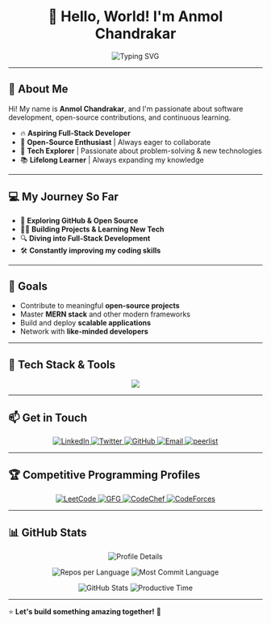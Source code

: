 <h1 align="center">🚀 Hello, World! I'm Anmol Chandrakar</h1>

<p align="center">
  <img src="https://readme-typing-svg.herokuapp.com?font=Fira+Code&size=22&pause=1000&color=F7B500&center=true&vCenter=true&width=435&lines=🔥Aspiring+Full-Stack+Developer;🤝Open+Source+Enthusiast;🎯Tech+Explorer;📚Lifelong+Learner" alt="Typing SVG" />
</p>

---

## 🌟 About Me

Hi! My name is **Anmol Chandrakar**, and I'm passionate about software development, open-source contributions, and continuous learning.

- 🔥 **Aspiring Full-Stack Developer**
- 🤝 **Open-Source Enthusiast** | Always eager to collaborate
- 🎯 **Tech Explorer** | Passionate about problem-solving & new technologies
- 📚 **Lifelong Learner** | Always expanding my knowledge

---

## 💻 My Journey So Far

- 🚀 **Exploring GitHub & Open Source**
- 👨‍💻 **Building Projects & Learning New Tech**
- 🔍 **Diving into Full-Stack Development**
- 🛠 **Constantly improving my coding skills**

---

## 🎯 Goals

- Contribute to meaningful **open-source projects**
- Master **MERN stack** and other modern frameworks
- Build and deploy **scalable applications**
- Network with **like-minded developers**

---

## 🚀 Tech Stack & Tools

<p align="center">
  <img src="https://skillicons.dev/icons?i=html,css,js,ts,react,redux,nextjs,nodejs,express,mongodb,postgresql,tailwind,bootstrap,git,github,linux,c,cpp,java,python" />
</p>

---

## 📫 Get in Touch

<p align="center">
  <a href="https://linkedin.com/in/anmol-chandrakar-151b00257">
    <img src="https://img.shields.io/badge/LinkedIn-brown?style=for-the-badge&logo=linkedin" alt="LinkedIn" />
  </a>
  <a href="https://twitter.com/anmolchandraka4">
    <img src="https://img.shields.io/badge/X-000000?style=for-the-badge&logo=x&logoColor=white" alt="Twitter" />
  </a>
  <a href="https://github.com/kirigaya07">
    <img src="https://img.shields.io/badge/GitHub-100000?style=for-the-badge&logo=github&logoColor=white" alt="GitHub" />
  </a>
  <a href="mailto:anmolchandrakar999@gmail.com">
    <img src="https://img.shields.io/badge/Gmail-yellow?style=for-the-badge&logo=gmail" alt="Email" />
  </a>
<a href="https://peerlist.io/kirigaya07">
  <img src="https://img.shields.io/badge/Peerlist-green?style=for-the-badge&logo=peerlist" alt="peerlist" />
</a>
</p>

---

## 🏆 Competitive Programming Profiles


<p align="center">
  <a href="https://leetcode.com/kirigaya07" target="_blank">
    <img src="https://img.shields.io/badge/LeetCode-black?style=for-the-badge&logo=leetcode" alt="LeetCode" />
  </a>
  <a href="https://auth.geeksforgeeks.org/user/kirigaya07" target="_blank">
    <img src="https://img.shields.io/badge/GeeksforGeeks-298D46?style=for-the-badge&logo=geeksforgeeks&logoColor=white" alt="GFG" />
  </a>
  <a href="https://www.codechef.com/users/kirigaya07" target="_blank">
    <img src="https://img.shields.io/badge/CodeChef-blue?style=for-the-badge&logo=codechef" alt="CodeChef" />
  </a>
  <a href="https://codeforces.com/profile/kirigaya07" target="_blank">
    <img src="https://img.shields.io/badge/Codeforces-445f9d?style=for-the-badge&logo=Codeforces&logoColor=white" alt="CodeForces" />
  </a>
</p>

---

## 📊 GitHub Stats

<p align="center">
  <img src="http://github-profile-summary-cards.vercel.app/api/cards/profile-details?username=kirigaya07&theme=apprentice" alt="Profile Details" />
</p>

<p align="center">
  <img src="http://github-profile-summary-cards.vercel.app/api/cards/repos-per-language?username=kirigaya07&theme=apprentice" alt="Repos per Language" />
  <img src="http://github-profile-summary-cards.vercel.app/api/cards/most-commit-language?username=kirigaya07&theme=apprentice" alt="Most Commit Language" />
</p>

<p align="center">
  <img src="http://github-profile-summary-cards.vercel.app/api/cards/stats?username=kirigaya07&theme=apprentice" alt="GitHub Stats" />
  <img src="http://github-profile-summary-cards.vercel.app/api/cards/productive-time?username=kirigaya07&theme=apprentice&utcOffset=8" alt="Productive Time" />
</p>

---

⭐️ **Let's build something amazing together!** 🚀
